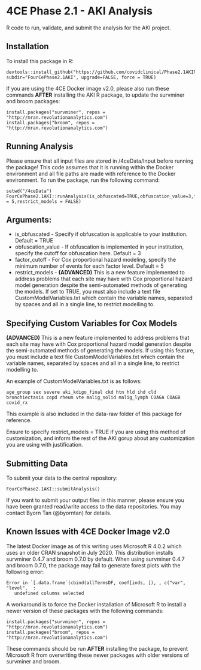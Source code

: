 # 4CE Phase 2.1 - AKI Analysis
R code to run, validate, and submit the analysis for the AKI project.

## Installation
To install this package in R:
```
devtools::install_github("https://github.com/covidclinical/Phase2.1AKIRPackage", subdir="FourCePhase2.1AKI", upgrade=FALSE, force = TRUE)
```
If you are using the 4CE Docker image v2.0, please also run these commands **AFTER** installing the AKI R package, to update the survminer and broom packages:
```
install.packages("survminer", repos = "http://mran.revolutionanalytics.com")
install.packages("broom", repos = "http://mran.revolutionanalytics.com")
```

## Running Analysis
Please ensure that all input files are stored in /4ceData/Input before running the package!
This code assumes that it is running within the Docker environment and all file paths are made with reference to the Docker environment.
To run the package, run the following command:

```
setwd("/4ceData")
FourCePhase2.1AKI::runAnalysis(is_obfuscated=TRUE,obfuscation_value=3,factor_cutoff = 5,restrict_models = FALSE)
```
## Arguments:
- is_obfuscated - Specify if obfuscation is applicable to your institution. Default = TRUE
- obfuscation_value - If obfuscation is implemented in your institution, specify the cutoff for obfuscation here. Default = 3
- factor_cutoff - For Cox proportional hazard modeling, specify the minimum number of events for each factor level. Default = 5
- restrict_models - **(ADVANCED)** This is a new feature implemented to address problems that each site may have with Cox proportional hazard model generation despite the semi-automated methods of generating the models. If set to TRUE, you must also include a text file CustomModelVariables.txt which contain the variable names, separated by spaces and all in a single line, to restrict modelling to. 

## Specifying Custom Variables for Cox Models
**(ADVANCED)** This is a new feature implemented to address problems that each site may have with Cox proportional hazard model generation despite the semi-automated methods of generating the models. 
If using this feature, you must include a text file CustomModelVariables.txt which contain the variable names, separated by spaces and all in a single line, to restrict modelling to. 

An example of CustomModelVariables.txt is as follows:
```
age_group sex severe aki_kdigo_final ckd htn hld ihd cld bronchiectasis copd rheum vte malig_solid malig_lymph COAGA COAGB covid_rx 
```
This example is also included in the data-raw folder of this package for reference.

Ensure to specify restrict_models = TRUE if you are using this method of customization, and inform the rest of the AKI gorup about any customization you are using with justification.

## Submitting Data
To submit your data to the central repository:

```
FourCePhase2.1AKI::submitAnalysis()
```
If you want to submit your output files in this manner, please ensure you have been granted read/write access to the data repositories. You may contact Byorn Tan (@byorntan) for details.

## Known Issues with 4CE Docker Image v2.0

The latest Docker image as of this writing uses Microsoft R 4.0.2 which uses an older CRAN snapshot in July 2020. This distribution installs survminer 0.4.7 and broom 0.7.0 by default.
When using survminer 0.4.7 and broom 0.7.0, the package may fail to generate forest plots with the following error:
```
Error in `[.data.frame`(cbind(allTermsDF, coef[inds, ]), , c("var", "level",  :
   undefined columns selected
```
A workaround is to force the Docker installation of Microsoft R to install a newer version of these packages with the following commands:
```
install.packages("survminer", repos = "http://mran.revolutionanalytics.com")
install.packages("broom", repos = "http://mran.revolutionanalytics.com")
```
These commands should be run **AFTER** installing the package, to prevent Microsoft R from overwriting these newer packages with older versions of survminer and broom.
